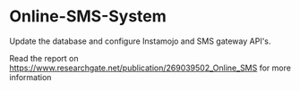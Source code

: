 # Online-SMS-System
Update the database 
and configure Instamojo and SMS gateway API's.

Read the report on https://www.researchgate.net/publication/269039502_Online_SMS for more information
